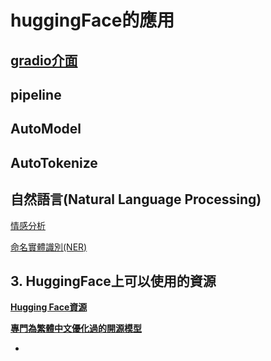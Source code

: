 # huggingFace的應用
## [gradio介面](https://github.com/roberthsu2003/gradio)
## pipeline
## AutoModel
## AutoTokenize
## 自然語言(Natural Language Processing)
[情感分析](./自然語言/text-classification)

[命名實體識別(NER)](./自然語言/ner)

## 3. HuggingFace上可以使用的資源

[**Hugging Face資源**](./source_hugging_face)

[**專門為繁體中文優化過的開源模型**](./source_for_tw)


- 

